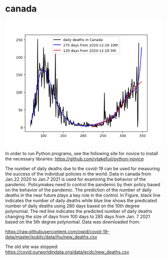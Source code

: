 # canada

<img src='canada.gif' height=400 width=600>

In order to run Python programs, see the following site for novice to install the necessary libraries:
https://github.com/ytakefuji/python-novice

The number of daily deaths due to the covid-19 can be used for measuring the success of the individual policies in the world.  Data in canada from Jan.22 2020 to Jan.7 2021 is used for examining the behavior of the pandemic. Policymakes need to control the pandemic by their policy based on the behavior of the pandemic. The prediction of the number of daily deaths in the near future plays a key role in the control.
In Figure, black line indicates the number of daily deaths while blue line shows the predicated number of daily deaths using 280 days based on the 10th degree polynomial. The red line indicates the predicted number of daily deaths changing the size of days from 100 days to 285 days from Jan. 7 2021 based on the 5th degree polynomial.
Data was downloaded from:

https://raw.githubusercontent.com/owid/covid-19-data/master/public/data/jhu/new_deaths.csv

The old site was stopped: 
https://covid.ourworldindata.org/data/ecdc/new_deaths.csv

